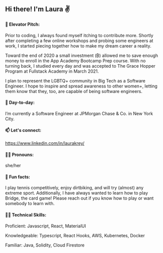 ## Hi there! I'm Laura ✌

####  💬  Elevator Pitch: 
Prior to coding, I always found myself itching to contribute more. Shortly after completing a few online workshops and probing some engineers at work, I started piecing together how to make my dream career a reality.

Toward the end of 2020 a small investment (₿) allowed me to save enough money to enroll in the App Academy Bootcamp Prep course. With no turning back, I studied every day and was accepted to The Grace Hopper Program at Fullstack Academy in March 2021.

I plan to represent the LGBTQ+ community in Big Tech as a Software Engineer. I hope to inspire and spread awareness to other women+, letting them know that they, too, are capable of being software engineers.

####  📅 Day-to-day:
I’m currently a Software Engineer at JPMorgan Chase & Co. in New York City.

####  📫  Let's connect: 
https://www.linkedin.com/in/laurakrey/

####  🏳️‍🌈  Pronouns:
she/her

####  🤠  Fun facts:
I play tennis competitively, enjoy dirtbiking, and will try (almost) any extreme sport. Additionally, I have always wanted to learn how to play Bridge, the card game! Please reach out if you know how to play or want somebody to learn with.

#### 👩‍💻 Technical Skills:
Proficient: Javascript, React, MaterialUI

Knowledgeable: Typescript, React Hooks, AWS, Kubernetes, Docker

Familiar: Java, Solidity, Cloud Firestore
